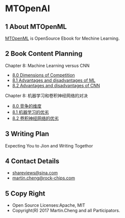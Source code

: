 # MTOpenAI

## 1 About MTOpenML
[MTOpenML](https://github.com/MTMediaDev/MTOpenML) is OpenSource Ebook for  Mechine  Learning.

## 2 Book Content Planning

Chapter 8: Machine Learning versus CNN
* [8.0 Dimensions of Competition](../../book-open-ml-cn/8-ml-versus/80-ml-dimensions.md)
* [8.1 Advantages and disadvantages of ML](../../book-open-ml-en/8-ml-versus/81-ml-good-ml.md)
* [8.2 Advantages and disadvantages of CNN](../../book-open-ml-en/8-ml-tensorflow/8-ml-versus/82-ml-good-cnn.md)

Chapter 8: 机器学习和卷积神经网络的对决
* [8.0 竞争的维度](../../book-open-ml-cn/8-ml-versus/80-ml-good-ml.md)
* [8.1 机器学习的优劣](../../book-open-ml-cn/8-ml-versus/81-ml-good-ml.md)
* [8.2 卷积神经网络的优劣](../../book-open-ml-cn/8-ml-versus/82-ml-good-cnn.md)

## 3 Writing Plan
Expecting You to Jion and Writing Togethor

## 4 Contact Details
* shareviews@sina.com
* martin.cheng@rock-chips.com

## 5 Copy Right
* Open Source Licenses:Apache, MIT
* Copyright(R) 2017 Martin.Cheng and all Participators.